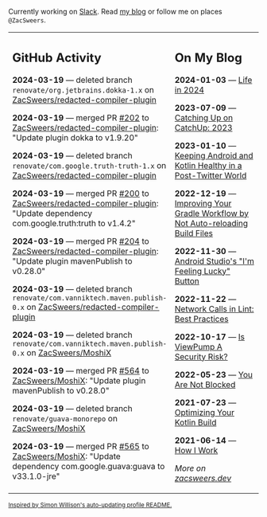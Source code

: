 Currently working on [Slack](https://slack.com/). Read [my blog](https://zacsweers.dev/) or follow me on places `@ZacSweers`.

<table><tr><td valign="top" width="60%">

## GitHub Activity
<!-- githubActivity starts -->
**2024-03-19** — deleted branch `renovate/org.jetbrains.dokka-1.x` on [ZacSweers/redacted-compiler-plugin](https://github.com/ZacSweers/redacted-compiler-plugin)

**2024-03-19** — merged PR [#202](https://github.com/ZacSweers/redacted-compiler-plugin/pull/202) to [ZacSweers/redacted-compiler-plugin](https://github.com/ZacSweers/redacted-compiler-plugin): "Update plugin dokka to v1.9.20"

**2024-03-19** — deleted branch `renovate/com.google.truth-truth-1.x` on [ZacSweers/redacted-compiler-plugin](https://github.com/ZacSweers/redacted-compiler-plugin)

**2024-03-19** — merged PR [#200](https://github.com/ZacSweers/redacted-compiler-plugin/pull/200) to [ZacSweers/redacted-compiler-plugin](https://github.com/ZacSweers/redacted-compiler-plugin): "Update dependency com.google.truth:truth to v1.4.2"

**2024-03-19** — merged PR [#204](https://github.com/ZacSweers/redacted-compiler-plugin/pull/204) to [ZacSweers/redacted-compiler-plugin](https://github.com/ZacSweers/redacted-compiler-plugin): "Update plugin mavenPublish to v0.28.0"

**2024-03-19** — deleted branch `renovate/com.vanniktech.maven.publish-0.x` on [ZacSweers/redacted-compiler-plugin](https://github.com/ZacSweers/redacted-compiler-plugin)

**2024-03-19** — deleted branch `renovate/com.vanniktech.maven.publish-0.x` on [ZacSweers/MoshiX](https://github.com/ZacSweers/MoshiX)

**2024-03-19** — merged PR [#564](https://github.com/ZacSweers/MoshiX/pull/564) to [ZacSweers/MoshiX](https://github.com/ZacSweers/MoshiX): "Update plugin mavenPublish to v0.28.0"

**2024-03-19** — deleted branch `renovate/guava-monorepo` on [ZacSweers/MoshiX](https://github.com/ZacSweers/MoshiX)

**2024-03-19** — merged PR [#565](https://github.com/ZacSweers/MoshiX/pull/565) to [ZacSweers/MoshiX](https://github.com/ZacSweers/MoshiX): "Update dependency com.google.guava:guava to v33.1.0-jre"
<!-- githubActivity ends -->
</td><td valign="top" width="40%">

## On My Blog
<!-- blog starts -->
**2024-01-03** — [Life in 2024](https://www.zacsweers.dev/life-in-2024/)

**2023-07-09** — [Catching Up on CatchUp: 2023](https://www.zacsweers.dev/catching-up-on-catchup-2023/)

**2023-01-10** — [Keeping Android and Kotlin Healthy in a Post-Twitter World](https://www.zacsweers.dev/keeping-android-healthy/)

**2022-12-19** — [Improving Your Gradle Workflow by Not Auto-reloading Build Files](https://www.zacsweers.dev/improving-your-workflow-by-not-auto-reloading-build-files/)

**2022-11-30** — [Android Studio's "I'm Feeling Lucky" Button](https://www.zacsweers.dev/android-studios-im-feeling-lucky-button/)

**2022-11-22** — [Network Calls in Lint: Best Practices](https://www.zacsweers.dev/network-calls-in-lint-best-practices/)

**2022-10-17** — [Is ViewPump A Security Risk?](https://www.zacsweers.dev/is-viewpump-a-security-risk/)

**2022-05-23** — [You Are Not Blocked](https://www.zacsweers.dev/you-are-not-blocked/)

**2021-07-23** — [Optimizing Your Kotlin Build](https://www.zacsweers.dev/optimizing-your-kotlin-build/)

**2021-06-14** — [How I Work](https://www.zacsweers.dev/how-i-work/)
<!-- blog ends -->
_More on [zacsweers.dev](https://zacsweers.dev/)_
</td></tr></table>

<sub><a href="https://simonwillison.net/2020/Jul/10/self-updating-profile-readme/">Inspired by Simon Willison's auto-updating profile README.</a></sub>